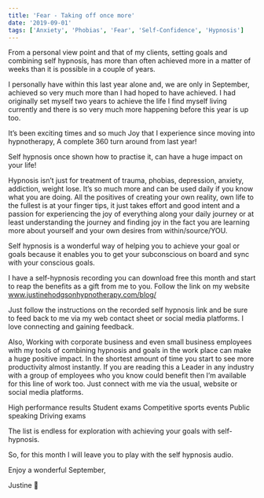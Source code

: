 ```yaml
---
title: 'Fear - Taking off once more'
date: '2019-09-01'
tags: ['Anxiety', 'Phobias', 'Fear', 'Self-Confidence', 'Hypnosis']
---
```

From a personal view point and that of my clients, setting goals and combining self hypnosis, has more than often achieved more in a matter of weeks than it is possible in a couple of years. 
               
I personally have within this last year alone and, we are only in September, achieved so very much more than I had hoped to have achieved. I had originally set myself two years to achieve the life I find myself living currently and there is so very much more happening before this year is up too.

It’s been exciting times and so much Joy that I experience since moving into hypnotherapy, A complete 360 turn around from last year! 
               
Self hypnosis once shown how to practise it, can have a huge impact on your life! 

Hypnosis isn’t just for treatment of trauma, phobias, depression, anxiety, addiction, weight lose. It’s so much more and can be used daily if you know what you are doing. All the positives of creating your own reality, own life to the fullest is at your finger tips, it just takes effort and good intent and a passion for experiencing the joy of everything along your daily journey or at least understanding the journey and finding joy in the fact you are learning more about yourself and your own desires from within/source/YOU.

Self hypnosis is a wonderful way of helping you to achieve your goal or goals because it enables you to get your subconscious on board and sync with 
your conscious goals.

I have a self-hypnosis recording you can download free this month and start to reap the benefits as a gift from me to you. Follow the link on my website www.justinehodgsonhypnotherapy.com/blog/ 

Just follow the instructions on the recorded self hypnosis link and be sure to feed back to me via my web contact sheet or social media platforms. I love connecting and gaining feedback. 

Also, Working with corporate business and even small business employees with my tools of combining hypnosis and goals in the work place can make a huge positive impact. In the shortest amount of time you start to see more productivity almost instantly. If you are reading this a Leader in any industry with a group of employees who you know could benefit then I’m available for this line of work too. Just connect with me via the usual, website or social media platforms. 
  
High performance results
Student exams
Competitive sports events
Public speaking
Driving exams


The list is endless for exploration with achieving your goals with self-hypnosis. 
               
So, for this month I will leave you to play with the self hypnosis audio. 

Enjoy a wonderful September,

Justine 🌟